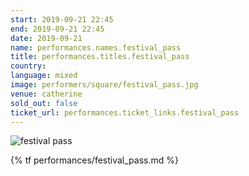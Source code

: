 ```yaml
---
start: 2019-09-21 22:45
end: 2019-09-21 22:45
date: 2019-09-21
name: performances.names.festival_pass
title: performances.titles.festival_pass
country: 
language: mixed
image: performers/square/festival_pass.jpg
venue: catherine
sold_out: false
ticket_url: performances.ticket_links.festival_pass
---
```


<picture>
    <source media="(min-width: 1200px)" srcset="{% asset performers/wide/festival_pass.jpg @path %}">
    <source media="(min-width: 768px)" srcset="{% asset performers/wide/festival_pass.jpg @path %}">
    <img src="{% asset performers/square/festival_pass.jpg @path %}" alt="festival pass">
</picture>

{% tf performances/festival_pass.md %}
